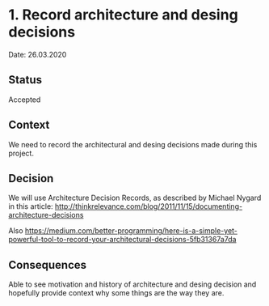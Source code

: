 # 1. Record architecture and desing decisions

Date: 26.03.2020

## Status

Accepted

## Context

We need to record the architectural and desing decisions made during this project.

## Decision

We will use Architecture Decision Records, as described by
Michael Nygard in this article: http://thinkrelevance.com/blog/2011/11/15/documenting-architecture-decisions

Also https://medium.com/better-programming/here-is-a-simple-yet-powerful-tool-to-record-your-architectural-decisions-5fb31367a7da

## Consequences

Able to see motivation and history of architecture and desing decision and hopefully
provide context why some things are the way they are.
